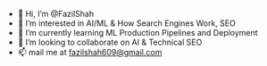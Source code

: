 - 👋 Hi, I’m @FazilShah
- 👀 I’m interested in AI/ML & How Search Engines Work, SEO
- 🌱 I’m currently learning ML Production Pipelines and Deployment
- 💞️ I’m looking to collaborate on AI & Technical SEO
- 📫 mail me at fazilshah609@gmail.com

<!---
FazilShah/FazilShah is a ✨ special ✨ repository because its `README.md` (this file) appears on your GitHub profile.
You can click the Preview link to take a look at your changes.
--->
